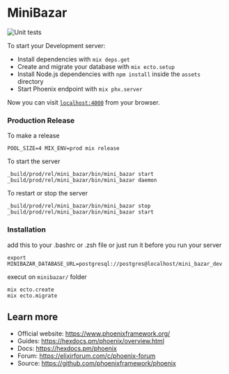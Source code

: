 # MiniBazar

![Unit tests](https://github.com/Sam23D/minibazar/actions/workflows//test.yml/badge.svg)

To start your Development server:

  * Install dependencies with `mix deps.get`
  * Create and migrate your database with `mix ecto.setup`
  * Install Node.js dependencies with `npm install` inside the `assets` directory
  * Start Phoenix endpoint with `mix phx.server`

Now you can visit [`localhost:4000`](http://localhost:4000) from your browser.

### Production Release
To make a release
```
POOL_SIZE=4 MIX_ENV=prod mix release
```
To start the server
```
_build/prod/rel/mini_bazar/bin/mini_bazar start
_build/prod/rel/mini_bazar/bin/mini_bazar daemon
```
To restart or stop the server
```
_build/prod/rel/mini_bazar/bin/mini_bazar stop
_build/prod/rel/mini_bazar/bin/mini_bazar start
```


### Installation
add this to your .bashrc or .zsh file or just run it before you run your server
```
export MINIBAZAR_DATABASE_URL=postgresql://postgres@localhost/mini_bazar_dev
```

execut on `minibazar/` folder
```
mix ecto.create
mix ecto.migrate
```



## Learn more

  * Official website: https://www.phoenixframework.org/
  * Guides: https://hexdocs.pm/phoenix/overview.html
  * Docs: https://hexdocs.pm/phoenix
  * Forum: https://elixirforum.com/c/phoenix-forum
  * Source: https://github.com/phoenixframework/phoenix

